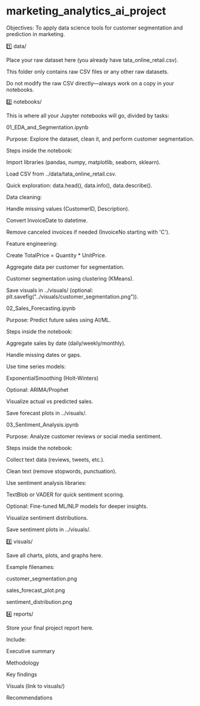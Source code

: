 # marketing_analytics_ai_project
Objectives: To apply data science tools for customer segmentation and prediction in marketing.


1️⃣ data/

Place your raw dataset here (you already have tata_online_retail.csv).

This folder only contains raw CSV files or any other raw datasets.

Do not modify the raw CSV directly—always work on a copy in your notebooks.

2️⃣ notebooks/

This is where all your Jupyter notebooks will go, divided by tasks:

01_EDA_and_Segmentation.ipynb

Purpose: Explore the dataset, clean it, and perform customer segmentation.

Steps inside the notebook:

Import libraries (pandas, numpy, matplotlib, seaborn, sklearn).

Load CSV from ../data/tata_online_retail.csv.

Quick exploration: data.head(), data.info(), data.describe().

Data cleaning:

Handle missing values (CustomerID, Description).

Convert InvoiceDate to datetime.

Remove canceled invoices if needed (InvoiceNo starting with 'C').

Feature engineering:

Create TotalPrice = Quantity * UnitPrice.

Aggregate data per customer for segmentation.

Customer segmentation using clustering (KMeans).

Save visuals in ../visuals/ (optional: plt.savefig("../visuals/customer_segmentation.png")).

02_Sales_Forecasting.ipynb

Purpose: Predict future sales using AI/ML.

Steps inside the notebook:

Aggregate sales by date (daily/weekly/monthly).

Handle missing dates or gaps.

Use time series models:

ExponentialSmoothing (Holt-Winters)

Optional: ARIMA/Prophet

Visualize actual vs predicted sales.

Save forecast plots in ../visuals/.

03_Sentiment_Analysis.ipynb

Purpose: Analyze customer reviews or social media sentiment.

Steps inside the notebook:

Collect text data (reviews, tweets, etc.).

Clean text (remove stopwords, punctuation).

Use sentiment analysis libraries:

TextBlob or VADER for quick sentiment scoring.

Optional: Fine-tuned ML/NLP models for deeper insights.

Visualize sentiment distributions.

Save sentiment plots in ../visuals/.

3️⃣ visuals/

Save all charts, plots, and graphs here.

Example filenames:

customer_segmentation.png

sales_forecast_plot.png

sentiment_distribution.png

4️⃣ reports/

Store your final project report here.

Include:

Executive summary

Methodology

Key findings

Visuals (link to visuals/)

Recommendations